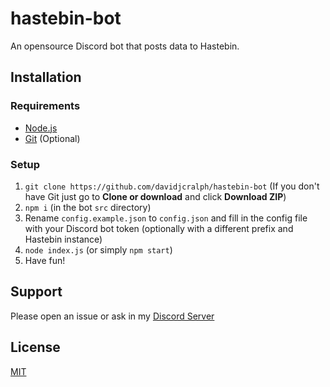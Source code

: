 # hastebin-bot
An opensource Discord bot that posts data to Hastebin.

## Installation
### Requirements
* [Node.js](https://nodejs.org)
* [Git](https://git-scm.com) (Optional)
### Setup
1. ``git clone https://github.com/davidjcralph/hastebin-bot`` (If you don't have Git just go to **Clone or download** and click **Download ZIP**)
2. ``npm i`` (in the bot ``src`` directory)
3. Rename ``config.example.json`` to ``config.json`` and fill in the config file with your Discord bot token (optionally with a different prefix and Hastebin instance)
4. ``node index.js`` (or simply ``npm start``)
5. Have fun!

## Support
Please open an issue or ask in my [Discord Server](https://discord.gg/HJmmmTB)

## License
[MIT](LICENSE)
